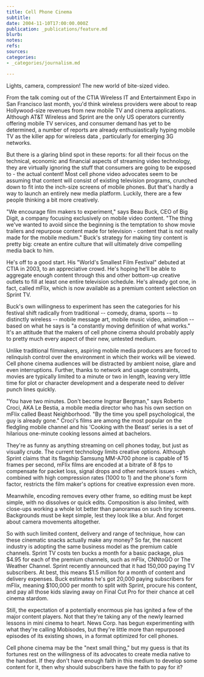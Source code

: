 ```yaml
---
title: Cell Phone Cinema
subtitle: 
date: 2004-11-10T17:00:00.000Z
publication: _publications/feature.md
blurb: 
notes: 
refs: 
sources: 
categories:
- _categories/journalism.md

---
```

Lights, camera, compression! The new world of bite-sized video.

From the talk coming out of the CTIA Wireless IT and Entertainment Expo in San Francisco last month, you'd think wireless providers were about to reap Hollywood-size revenues from new mobile TV and cinema applications. Although AT&T Wireless and Sprint are the only US operators currently offering mobile TV services, and consumer demand has yet to be determined, a number of reports are already enthusiastically hyping mobile TV as the killer app for wireless data , particularly for emerging 3G networks.

But there is a glaring blind spot in these reports: for all their focus on the technical, economic and financial aspects of streaming video technology, they are virtually ignoring the stuff that consumers are going to be exposed to - the actual content! Most cell phone video advocates seem to be assuming that content will consist of existing television programs, crunched down to fit into the inch-size screens of mobile phones. But that's hardly a way to launch an entirely new media platform. Luckily, there are a few people thinking a bit more creatively.

"We encourage film makers to experiment," says Beau Buck, CEO of Big Digit, a company focusing exclusively on mobile video content. "The thing we've wanted to avoid since the beginning is the temptation to show movie trailers and repurpose content made for television - content that is not really made for the mobile medium." Buck's strategy for making tiny content is pretty big: create an entire culture that will ultimately drive compelling media back to him.

He's off to a good start. His "World's Smallest Film Festival" debuted at CTIA in 2003, to an appreciative crowd. He's hoping he'll be able to aggregate enough content through this and other bottom-up creative outlets to fill at least one entire television schedule. He's already got one, in fact, called mFlix, which is now available as a premium content selection on Sprint TV.

Buck's own willingness to experiment has seen the categories for his festival shift radically from traditional -- comedy, drama, sports -- to distinctly wireless -- mobile message art, mobile music video, animation -- based on what he says is "a constantly moving definition of what works." It's an attitude that the makers of cell phone cinema should probably apply to pretty much every aspect of their new, untested medium.

Unlike traditional filmmakers, aspiring mobile media producers are forced to relinquish control over the environment in which their works will be viewed. Cell phone cinema audiences will be distracted by ambient noise, glare and even interruptions. Further, thanks to network and usage constraints, movies are typically limited to a minute or two in length, leaving very little time for plot or character development and a desperate need to deliver punch lines quickly.

"You have two minutes. Don't become Ingmar Bergman," says Roberto Croci, AKA Le Bestia, a mobile media director who has his own section on mFlix called Beast Neighborhood. "By the time you spell psychological, the guy is already gone." Croci's films are among the most popular on the fledgling mobile channel and his 'Cooking with the Beast' series is a set of hilarious one-minute cooking lessons aimed at bachelors.

They're as funny as anything streaming on cell phones today, but just as visually crude. The current technology limits creative options. Although Sprint claims that its flagship Samsung MM-A700 phone is capable of 15 frames per second, mFlix films are encoded at a bitrate of 8 fps to compensate for packet loss, signal drops and other network issues - which, combined with high compression rates (1000 to 1) and the phone's form factor, restricts the film maker's options for creative expression even more.

Meanwhile, encoding removes every other frame, so editing must be kept simple, with no dissolves or quick edits. Composition is also limited, with close-ups working a whole lot better than panoramas on such tiny screens. Backgrounds must be kept simple, lest they look like a blur. And forget about camera movements altogether.

So with such limited content, delivery and range of technique, how can these cinematic snacks actually make any money? So far, the nascent industry is adopting the same business model as the premium cable channels. Sprint TV costs ten bucks a month for a basic package, plus $4.95 for each of the premium channels, such as mFlix, CNNtoGO or The Weather Channel. Sprint recently announced that it had 150,000 paying TV subscribers. At best, this means $1.5 million for a month of content and delivery expenses. Buck estimates he's got 20,000 paying subscribers for mFlix, meaning $100,000 per month to split with Sprint, procure his content, and pay all those kids slaving away on Final Cut Pro for their chance at cell cinema stardom.

Still, the expectation of a potentially enormous pie has ignited a few of the major content players. Not that they're taking any of the newly learned lessons in mini cinema to heart. News Corp. has begun experimenting with what they're calling Mobisodes, but they're little more than repurposed episodes of its existing shows, in a format optimized for cell phones.

Cell phone cinema may be the "next small thing," but my guess is that its fortunes rest on the willingness of its advocates to create media native to the handset. If they don't have enough faith in this medium to develop some content for it, then why should subscribers have the faith to pay for it?